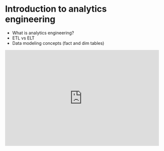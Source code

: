 # Introduction to analytics engineering
* What is analytics engineering?
* ETL vs ELT
* Data modeling concepts (fact and dim tables)


<iframe width="100%" height="315" src="https://youtube.com/embed/uF76d5EmdtU" title="YouTube video player" frameborder="0" allow="accelerometer; autoplay; clipboard-write; encrypted-media; gyroscope; picture-in-picture" allowfullscreen></iframe>